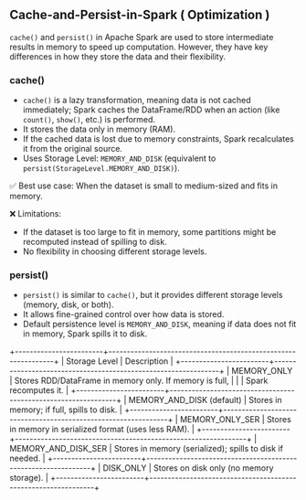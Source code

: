 ## Cache-and-Persist-in-Spark ( Optimization )

`cache()` and `persist()` in Apache Spark are used to store intermediate results in memory to speed up computation. However, they have key differences in how they store the data and their flexibility.

### cache()

- `cache()` is a lazy transformation, meaning data is not cached immediately; Spark caches the DataFrame/RDD when an action (like `count()`, `show()`, etc.) is performed.
- It stores the data only in memory (RAM).
- If the cached data is lost due to memory constraints, Spark recalculates it from the original source.
- Uses Storage Level: `MEMORY_AND_DISK` (equivalent to `persist(StorageLevel.MEMORY_AND_DISK)`).

✅ Best use case: When the dataset is small to medium-sized and fits in memory.

❌ Limitations:

- If the dataset is too large to fit in memory, some partitions might be recomputed instead of spilling to disk.
-  No flexibility in choosing different storage levels.


### persist()

- `persist()` is similar to `cache()`, but it provides different storage levels (memory, disk, or both).
- It allows fine-grained control over how data is stored.
- Default persistence level is `MEMORY_AND_DISK`, meaning if data does not fit in memory, Spark spills it to disk.

+------------------------+---------------------------------------------------------------+
| Storage Level          | Description                                                   |
+------------------------+---------------------------------------------------------------+
| MEMORY_ONLY            | Stores RDD/DataFrame in memory only. If memory is full,       |
|                        | Spark recomputes it.                                         |
+------------------------+---------------------------------------------------------------+
| MEMORY_AND_DISK (default) | Stores in memory; if full, spills to disk.                |
+------------------------+---------------------------------------------------------------+
| MEMORY_ONLY_SER       | Stores in memory in serialized format (uses less RAM).        |
+------------------------+---------------------------------------------------------------+
| MEMORY_AND_DISK_SER   | Stores in memory (serialized); spills to disk if needed.      |
+------------------------+---------------------------------------------------------------+
| DISK_ONLY             | Stores on disk only (no memory storage).                      |
+------------------------+---------------------------------------------------------------+
